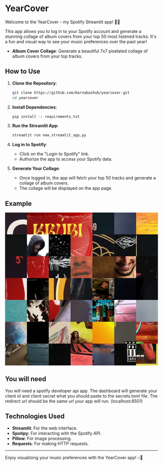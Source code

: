 # YearCover

Welcome to the YearCover - my Spotify Streamlit app! 🎵✨

This app allows you to log in to your Spotify account and generate a stunning collage of album covers from your top 50 most listened tracks. It's a fun and visual way to see your music preferences over the past year!

- **Album Cover Collage**: Generate a beautiful 7x7 pixelated collage of album covers from your top tracks.

## How to Use

1. **Clone the Repository**:

   ```bash
   git clone https://github.com/barnabashub/yearcover.git
   cd yearcover
   ```

2. **Install Dependencies**:

   ```bash
   pip install -r requirements.txt
   ```

3. **Run the Streamlit App**:

   ```bash
   streamlit run new_streamlit_app.py
   ```

4. **Log in to Spotify**:

   - Click on the "Login to Spotify" link.
   - Authorize the app to access your Spotify data.

5. **Generate Your Collage**:
   - Once logged in, the app will fetch your top 50 tracks and generate a collage of album covers.
   - The collage will be displayed on the app page.

## Example

![Example Collage](assets/mytestpic.jpg)

## You will need

You will need a spotify developer api app.
The dashboard will generate your client id and client secret what you should paste to the secrets.toml file.
The redirect url should be the same url your app will run. (localhost:8501)

## Technologies Used

- **Streamlit**: For the web interface.
- **Spotipy**: For interacting with the Spotify API.
- **Pillow**: For image processing.
- **Requests**: For making HTTP requests.

---

Enjoy visualizing your music preferences with the YearCover app! 🎶📸
